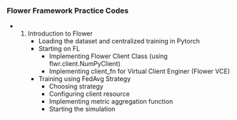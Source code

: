 ### Flower Framework Practice Codes

- 1. Introduction to Flower
     - Loading the dataset and centralized training in Pytorch
     - Starting on FL
         - Implementing Flower Client Class (using flwr.client.NumPyClient)
         - Implementing client_fn for Virtual Client Enginer (Flower VCE)
     - Training using FedAvg Strategy
       - Choosing strategy
       - Configuring client resource
       - Implementing metric aggregation function
       - Starting the simulation
